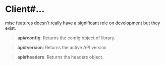 Client#...
==

misc features doesn't really have a significant role on development but they exist.

> **api#config**: Returns the config object of library.

> **api#version**: Returns the active API version

> **api#headers**: Returns the headers object.